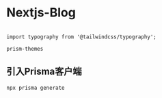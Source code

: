 
# Nextjs-Blog


```shell

import typography from '@tailwindcss/typography';

prism-themes
```


## 引入Prisma客户端

```shell
npx prisma generate
```